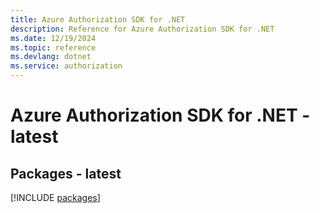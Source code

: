 ```yaml
---
title: Azure Authorization SDK for .NET
description: Reference for Azure Authorization SDK for .NET
ms.date: 12/19/2024
ms.topic: reference
ms.devlang: dotnet
ms.service: authorization
---
```

# Azure Authorization SDK for .NET - latest
## Packages - latest
[!INCLUDE [packages](authorization-index.md)]